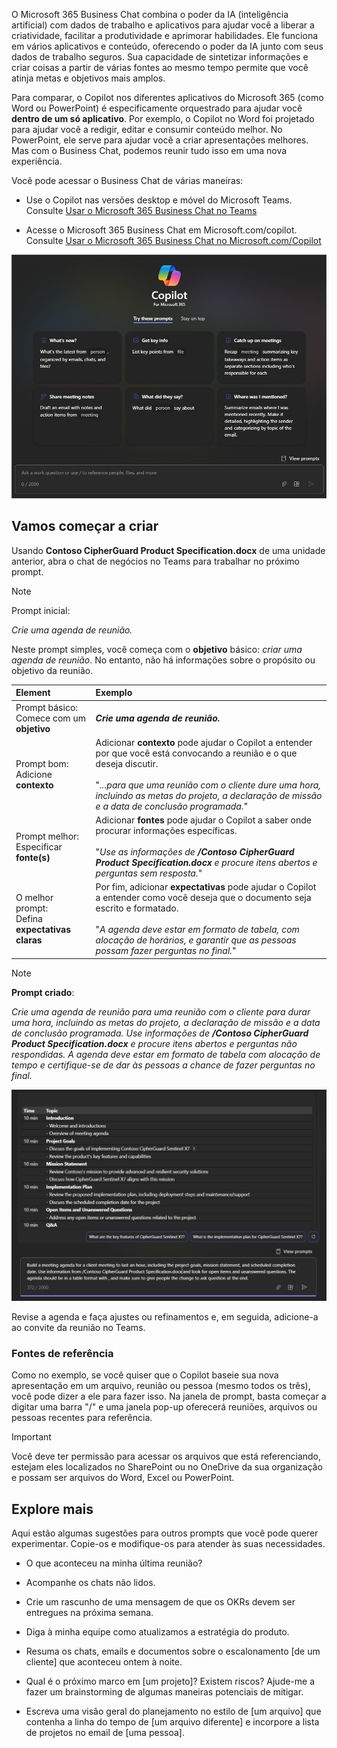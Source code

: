O Microsoft 365 Business Chat combina o poder da IA (inteligência artificial) com dados de trabalho e aplicativos para ajudar você a liberar a criatividade, facilitar a produtividade e aprimorar habilidades. Ele funciona em vários aplicativos e conteúdo, oferecendo o poder da IA junto com seus dados de trabalho seguros. Sua capacidade de sintetizar informações e criar coisas a partir de várias fontes ao mesmo tempo permite que você atinja metas e objetivos mais amplos.

Para comparar, o Copilot nos diferentes aplicativos do Microsoft 365 (como Word ou PowerPoint) é especificamente orquestrado para ajudar você **dentro de um só aplicativo**. Por exemplo, o Copilot no Word foi projetado para ajudar você a redigir, editar e consumir conteúdo melhor. No PowerPoint, ele serve para ajudar você a criar apresentações melhores. Mas com o Business Chat, podemos reunir tudo isso em uma nova experiência.

Você pode acessar o Business Chat de várias maneiras:

- Use o Copilot nas versões desktop e móvel do Microsoft Teams. Consulte [Usar o Microsoft 365 Business Chat no Teams](https://support.microsoft.com/topic/open-microsoft-365-chat-in-teams-c6de0a62-4f9e-479d-b5f2-af036e342181)

- Acesse o Microsoft 365 Business Chat em Microsoft.com/copilot. Consulte [Usar o Microsoft 365 Business Chat no Microsoft.com/Copilot](https://support.microsoft.com/topic/use-microsoft-365-chat-at-microsoft365-com-or-in-the-microsoft-365-office-app-4a2538f9-962f-4c7c-a368-f6006bc13d6f)

![Captura de tela da experiência de chat do Copilot no Teams](../media/copilot-chat-experience-teams.png)

## Vamos começar a criar

Usando **Contoso CipherGuard Product Specification.docx** de uma unidade anterior, abra o chat de negócios no Teams para trabalhar no próximo prompt.

> [!NOTE]
> Prompt inicial:
>
> _Crie uma agenda de reunião._

Neste prompt simples, você começa com o **objetivo** básico: _criar uma agenda de reunião_. No entanto, não há informações sobre o propósito ou objetivo da reunião.

| Element | Exemplo |
| :------ | :------- |
| Prompt básico: <br>Comece com um **objetivo** | **_Crie uma agenda de reunião._** |
| Prompt bom: <br>Adicione **contexto** | Adicionar **contexto** pode ajudar o Copilot a entender por que você está convocando a reunião e o que deseja discutir.<br><br>"_...para que uma reunião com o cliente dure uma hora, incluindo as metas do projeto, a declaração de missão e a data de conclusão programada._" |
| Prompt melhor: <br>Especificar **fonte(s)** | Adicionar **fontes** pode ajudar o Copilot a saber onde procurar informações específicas.<br><br>"_Use as informações de **/Contoso CipherGuard Product Specification.docx** e procure itens abertos e perguntas sem resposta._" |
| O melhor prompt: <br>Defina **expectativas claras** | Por fim, adicionar **expectativas** pode ajudar o Copilot a entender como você deseja que o documento seja escrito e formatado.<br><br>"_A agenda deve estar em formato de tabela, com alocação de horários, e garantir que as pessoas possam fazer perguntas no final._" |

> [!NOTE]
> **Prompt criado**:
>
> _Crie uma agenda de reunião para uma reunião com o cliente para durar uma hora, incluindo as metas do projeto, a declaração de missão e a data de conclusão programada. Use informações de **/Contoso CipherGuard Product Specification.docx** e procure itens abertos e perguntas não respondidas. A agenda deve estar em formato de tabela com alocação de tempo e certifique-se de dar às pessoas a chance de fazer perguntas no final._

[![Faça uma captura de tela dos resultados do prompt criado no documento de exemplo usando o Copilot no Teams com chat assistido pelo Graph.](../media/copilot-chat-draft-agenda-teams.png)](../media/copilot-chat-draft-agenda-teams.png#lightbox)

Revise a agenda e faça ajustes ou refinamentos e, em seguida, adicione-a ao convite da reunião no Teams.

### Fontes de referência

Como no exemplo, se você quiser que o Copilot baseie sua nova apresentação em um arquivo, reunião ou pessoa (mesmo todos os três), você pode dizer a ele para fazer isso. Na janela de prompt, basta começar a digitar uma barra "/" e uma janela pop-up oferecerá reuniões, arquivos ou pessoas recentes para referência.

> [!IMPORTANT]
> Você deve ter permissão para acessar os arquivos que está referenciando, estejam eles localizados no SharePoint ou no OneDrive da sua organização e possam ser arquivos do Word, Excel ou PowerPoint.

## Explore mais

Aqui estão algumas sugestões para outros prompts que você pode querer experimentar. Copie-os e modifique-os para atender às suas necessidades.

- O que aconteceu na minha última reunião?

- Acompanhe os chats não lidos.

- Crie um rascunho de uma mensagem de que os OKRs devem ser entregues na próxima semana.

- Diga à minha equipe como atualizamos a estratégia do produto.

- Resuma os chats, emails e documentos sobre o escalonamento [de um cliente] que aconteceu ontem à noite.

- Qual é o próximo marco em [um projeto]? Existem riscos? Ajude-me a fazer um brainstorming de algumas maneiras potenciais de mitigar.

- Escreva uma visão geral do planejamento no estilo de [um arquivo] que contenha a linha do tempo de [um arquivo diferente] e incorpore a lista de projetos no email de [uma pessoa]. 
